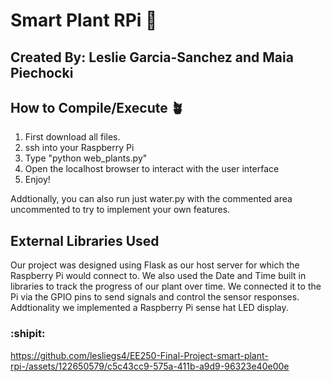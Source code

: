 ﻿# Smart Plant RPi :seedling:

## Created By: Leslie Garcia-Sanchez and Maia Piechocki

## How to Compile/Execute :potted_plant:
1. First download all files.
2. ssh into your Raspberry Pi
3. Type "python web_plants.py"
4. Open the localhost browser to interact with the user interface
5. Enjoy!

Addtionally, you can also run just water.py with the commented area uncommented to try to implement your own features.

## External Libraries Used
Our project was designed using Flask as our host server for which the Raspberry Pi would connect to. We also used the Date and Time built in libraries to track the progress of our plant over time. We connected it to the Pi via the GPIO pins to send signals and control the sensor responses. Addtionality we implemented a Raspberry Pi sense hat LED display.

### :shipit:


https://github.com/lesliegs4/EE250-Final-Project-smart-plant-rpi-/assets/122650579/c5c43cc9-575a-411b-a9d9-96323e40e00e

